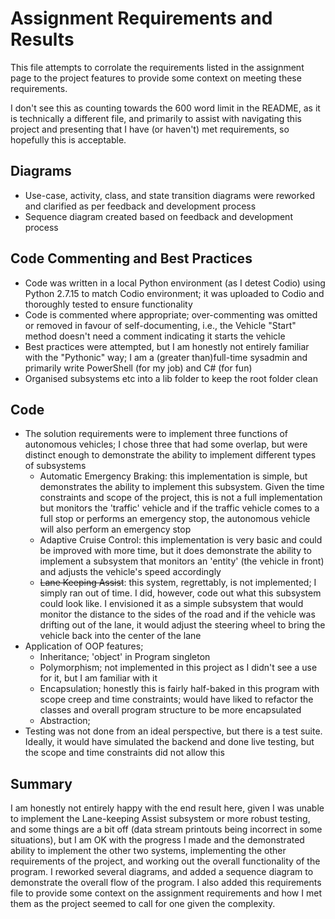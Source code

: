 # Assignment Requirements and Results

This file attempts to corrolate the requirements listed in the assignment page to the project features to provide some context on meeting these requirements.

I don't see this as counting towards the 600 word limit in the README, as it is technically a different file, and primarily to assist with navigating this project and presenting that I have (or haven't) met requirements, so hopefully this is acceptable.

## Diagrams

- Use-case, activity, class, and state transition diagrams were reworked and clarified as per feedback and development process
- Sequence diagram created based on feedback and development process

## Code Commenting and Best Practices

- Code was written in a local Python environment (as I detest Codio) using Python 2.7.15 to match Codio environment; it was uploaded to Codio and thoroughly tested to ensure functionality
- Code is commented where appropriate; over-commenting was omitted or removed in favour of self-documenting, i.e., the Vehicle "Start" method doesn't need a comment indicating it starts the vehicle
- Best practices were attempted, but I am honestly not entirely familiar with the "Pythonic" way; I am a (greater than)full-time sysadmin and primarily write PowerShell (for my job) and C# (for fun)
- Organised subsystems etc into a lib folder to keep the root folder clean

## Code

- The solution requirements were to implement three functions of autonomous vehicles; I chose three that had some overlap, but were distinct enough to demonstrate the ability to implement different types of subsystems
  - Automatic Emergency Braking: this implementation is simple, but demonstrates the ability to implement this subsystem. Given the time constraints and scope of the project, this is not a full implementation but monitors the 'traffic' vehicle and if the traffic vehicle comes to a full stop or performs an emergency stop, the autonomous vehicle will also perform an emergency stop
  - Adaptive Cruise Control: this implementation is very basic and could be improved with more time, but it does demonstrate the ability to implement a subsystem that monitors an 'entity' (the vehicle in front) and adjusts the vehicle's speed accordingly
  - ~~Lane Keeping Assist~~: this system, regrettably, is not implemented; I simply ran out of time. I did, however, code out what this subsystem could look like. I envisioned it as a simple subsystem that would monitor the distance to the sides of the road and if the vehicle was drifting out of the lane, it would adjust the steering wheel to bring the vehicle back into the center of the lane
- Application of OOP features;
  - Inheritance; 'object' in Program singleton
  - Polymorphism; not implemented in this project as I didn't see a use for it, but I am familiar with it
  - Encapsulation; honestly this is fairly half-baked in this program with scope creep and time constraints; would have liked to refactor the classes and overall program structure to be more encapsulated
  - Abstraction;
- Testing was not done from an ideal perspective, but there is a test suite. Ideally, it would have simulated the backend and done live testing, but the scope and time constraints did not allow this

## Summary

I am honestly not entirely happy with the end result here, given I was unable to implement the Lane-keeping Assist subsystem or more robust testing, and some things are a bit off (data stream printouts being incorrect in some situations), but I am OK with the progress I made and the demonstrated ability to implement the other two systems, implementing the other requirements of the project, and working out the overall functionality of the program.
I reworked several diagrams, and added a sequence diagram to demonstrate the overall flow of the program. I also added this requirements file to provide some context on the assignment requirements and how I met them as the project seemed to call for one given the complexity.

